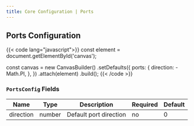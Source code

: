 ```yaml
---
title: Core Configuration | Ports
---
```


## Ports Configuration

{{< code lang="javascript">}}
const element = document.getElementById('canvas');

const canvas = new CanvasBuilder()
  .setDefaults({
    ports: {
      direction: -Math.PI,
    },
  })
  .attach(element)
  .build();
{{< /code >}}

### `PortsConfig` Fields

| Name      | Type   | Description             | Required | Default |
|-----------|--------|-------------------------|----------|---------|
| direction | number | Default port direction  | no       | 0       |
